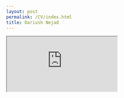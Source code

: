 ```yaml
---
layout: post
permalink: /CV/index.html
title: Dariush Nejad
---
```

<iframe src="https://drive.google.com/file/d/1mrVfOTEizAcLJ4i8QYhG_yeO_DBdRCHJ/view"> </iframe>
